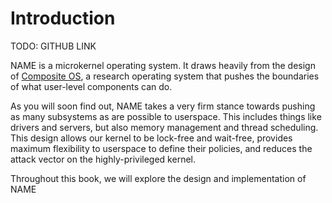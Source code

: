 # Introduction

TODO: GITHUB LINK

NAME is a microkernel operating system. It draws heavily from the design
of [Composite OS](https://github.com/gwsystems/composite), a research operating
system that pushes the boundaries of what user-level components can do.

As you will soon find out, NAME takes a very firm stance towards pushing
as many subsystems as are possible to userspace. This includes things like
drivers and servers, but also memory management and thread scheduling. This
design allows our kernel to be lock-free and wait-free, provides maximum
flexibility to userspace to define their policies, and reduces the attack
vector on the highly-privileged kernel. 
 
Throughout this book, we will explore the design and implementation of NAME

